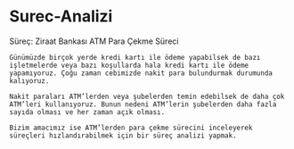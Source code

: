 # Surec-Analizi

Süreç: Ziraat Bankası ATM Para Çekme Süreci

    Günümüzde birçok yerde kredi kartı ile ödeme yapabilsek de bazı işletmelerde veya bazı koşullarda hala kredi kartı ile ödeme yapamıyoruz. Çoğu zaman cebimizde nakit para bulundurmak durumunda kalıyoruz. 
    
    Nakit paraları ATM’lerden veya şubelerden temin edebilsek de daha çok ATM’leri kullanıyoruz. Bunun nedeni ATM’lerin şubelerden daha fazla sayıda olması ve her zaman açık olması.
	
	Bizim amacımız ise ATM’lerden para çekme sürecini inceleyerek süreçleri hızlandırabilmek için bir süreç analizi yapmak.



